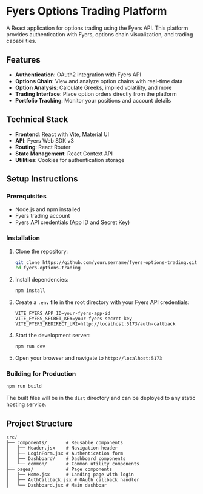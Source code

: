# Fyers Options Trading Platform

A React application for options trading using the Fyers API. This platform provides authentication with Fyers, options chain visualization, and trading capabilities.

## Features

- **Authentication**: OAuth2 integration with Fyers API
- **Options Chain**: View and analyze option chains with real-time data
- **Option Analysis**: Calculate Greeks, implied volatility, and more
- **Trading Interface**: Place option orders directly from the platform
- **Portfolio Tracking**: Monitor your positions and account details

## Technical Stack

- **Frontend**: React with Vite, Material UI
- **API**: Fyers Web SDK v3
- **Routing**: React Router
- **State Management**: React Context API
- **Utilities**: Cookies for authentication storage

## Setup Instructions

### Prerequisites

- Node.js and npm installed
- Fyers trading account
- Fyers API credentials (App ID and Secret Key)

### Installation

1. Clone the repository:
   ```bash
   git clone https://github.com/yourusername/fyers-options-trading.git
   cd fyers-options-trading
   ```

2. Install dependencies:
   ```bash
   npm install
   ```

3. Create a `.env` file in the root directory with your Fyers API credentials:
   ```
   VITE_FYERS_APP_ID=your-fyers-app-id
   VITE_FYERS_SECRET_KEY=your-fyers-secret-key
   VITE_FYERS_REDIRECT_URI=http://localhost:5173/auth-callback
   ```

4. Start the development server:
   ```bash
   npm run dev
   ```

5. Open your browser and navigate to `http://localhost:5173`

### Building for Production

```bash
npm run build
```

The built files will be in the `dist` directory and can be deployed to any static hosting service.

## Project Structure

```
src/
├── components/       # Reusable components
│   ├── Header.jsx    # Navigation header
│   ├── LoginForm.jsx # Authentication form
│   ├── Dashboard/    # Dashboard components
│   └── common/       # Common utility components
├── pages/            # Page components
│   ├── Home.jsx      # Landing page with login
│   ├── AuthCallback.jsx # OAuth callback handler
│   └── Dashboard.jsx # Main dashboar
